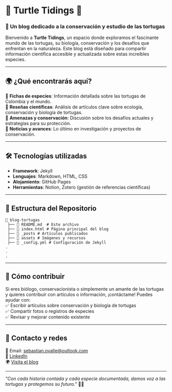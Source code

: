 # 🐢 **Turtle Tidings** 🌊  

### 📢 Un blog dedicado a la conservación y estudio de las tortugas  

Bienvenido a **Turtle Tidings**, un espacio donde exploramos el fascinante mundo de las tortugas, su biología, conservación y los desafíos que enfrentan en la naturaleza. Este blog está diseñado para compartir información científica accesible y actualizada sobre estas increíbles especies.  

---

## 🌍 **¿Qué encontrarás aquí?**  
🔹 **Fichas de especies**: Información detallada sobre las tortugas de Colombia y el mundo.  
🔹 **Reseñas científicas**: Análisis de artículos clave sobre ecología, conservación y biología de tortugas.  
🔹 **Amenazas y conservación**: Discusión sobre los desafíos actuales y estrategias para su protección.  
🔹 **Noticias y avances**: Lo último en investigación y proyectos de conservación.  

---

## 🛠️ **Tecnologías utilizadas**  
- **Framework**: Jekyll  
- **Lenguajes**: Markdown, HTML, CSS  
- **Alojamiento**: GitHub Pages  
- **Herramientas**: Notion, Zotero (gestión de referencias científicas)  

---

## 📂 **Estructura del Repositorio**  
```
📁 blog-tortugas
 ├── 📄 README.md  # Este archivo
 ├── 📄 index.html # Página principal del blog
 ├── 📂 _posts # Artículos publicados
 ├── 📂 assets # Imágenes y recursos
 ├── 📄 _config.yml # Configuración de Jekyll
.
.
.
```

---

## 🚀 **Cómo contribuir**  
Si eres biólogo, conservacionista o simplemente un amante de las tortugas y quieres contribuir con artículos o información, ¡contáctame! Puedes ayudar con:  
✅ Escribir artículos sobre conservación y biología de tortugas  
✅ Compartir fotos o registros de especies  
✅ Revisar y mejorar contenido existente  

---

## 📢 **Contacto y redes**  
📧 Email: [sebastian.ovalle@outlook.com](mailto:sebastian.ovalle@outlook.com)  
🔗 [LinkedIn](https://www.linkedin.com/in/sebastian-ovalle)  
🌍 [Visita el blog](https://tuusuario.github.io/Turtle-Tidings)  

---

*"Con cada historia contada y cada especie documentada, damos voz a las tortugas y protegemos su futuro."* 🐢🌿  
